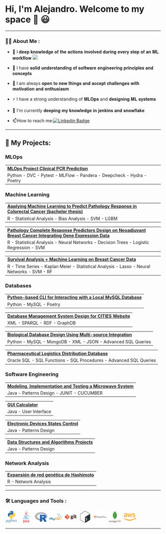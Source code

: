 # Hi, I'm Alejandro. Welcome to my space 👋 :smiley:

---

### :man_technologist: About Me :

- :muscle: I 𝐝𝐞𝐞𝐩 𝐤𝐧𝐨𝐰𝐥𝐞𝐝𝐠𝐞 𝐨𝐟 𝐭𝐡𝐞 𝐚𝐜𝐭𝐢𝐨𝐧𝐬 𝐢𝐧𝐯𝐨𝐥𝐯𝐞𝐝 𝐝𝐮𝐫𝐢𝐧𝐠 𝐞𝐯𝐞𝐫𝐲 𝐬𝐭𝐞𝐩 𝐨𝐟 𝐚𝐧 𝐌𝐋 𝐰𝐨𝐫𝐤𝐟𝐥𝐨𝐰 <img src="https://media.giphy.com/media/WUlplcMpOCEmTGBtBW/giphy.gif" width="30"> 

- :telescope: I have 𝐬𝐨𝐥𝐢𝐝 𝐮𝐧𝐝𝐞𝐫𝐬𝐭𝐚𝐧𝐝𝐢𝐧𝐠 𝐨𝐟 𝐬𝐨𝐟𝐭𝐰𝐚𝐫𝐞 𝐞𝐧𝐠𝐢𝐧𝐞𝐞𝐫𝐢𝐧𝐠 𝐩𝐫𝐢𝐧𝐜𝐢𝐩𝐥𝐞𝐬 𝐚𝐧𝐝 𝐜𝐨𝐧𝐜𝐞𝐩𝐭𝐬

- :seedling:  I am always 𝐨𝐩𝐞𝐧 𝐭𝐨 𝐧𝐞𝐰 𝐭𝐡𝐢𝐧𝐠𝐬 𝐚𝐧𝐝 𝐚𝐜𝐜𝐞𝐩𝐭 𝐜𝐡𝐚𝐥𝐥𝐞𝐧𝐠𝐞𝐬 𝐰𝐢𝐭𝐡 𝐦𝐨𝐭𝐢𝐯𝐚𝐭𝐢𝐨𝐧 𝐚𝐧𝐝 𝐞𝐧𝐭𝐡𝐮𝐬𝐢𝐚𝐬𝐦

- :zap: I have a strong understanding of 𝐌𝐋𝐎𝐩𝐬 and 𝐝𝐞𝐬𝐢𝐠𝐧𝐢𝐧𝐠 𝐌𝐋 𝐬𝐲𝐬𝐭𝐞𝐦𝐬

-  :bookmark_tabs: I'm currently 𝐝𝐞𝐞𝐩𝐢𝐧𝐠 𝐦𝐲 𝐤𝐧𝐨𝐰𝐥𝐞𝐝𝐠𝐞 𝐢𝐧 𝐣𝐞𝐧𝐤𝐢𝐧𝐬 𝐚𝐧𝐝 𝐬𝐧𝐨𝐰𝐟𝐥𝐚𝐤𝐞

- :mailbox:How to reach me:[![Linkedin Badge](https://img.shields.io/badge/-AlejandroDR-blue?style=flat&logo=Linkedin&logoColor=white)](https://www.linkedin.com/in/alejandrodominguezrecio/)

---

## :notebook_with_decorative_cover: My Projects:

<h3>MLOps</h3>

<table>
  <tr>
    <td><a href="https://github.com/GitHubAlejandroDR/cancer-clinical-test"><strong>MLOps Project Clinical PCR Prediction</strong></a></td>
  </tr>
  <tr>
    <td>Python - DVC - Pytest - MLFlow - Pandera - Deepcheck - Hydra - Poetry</td>
  </tr>
</table>

<h3>Machine Learning</h3>

<table>
  <tr>
    <td><a href="https://github.com/GitHubAlejandroDR/prognosis-prediction-TCGA"><strong>Applying Machine Learning to Predict Pathology Response in Colorectal Cancer (bachelor thesis)</strong></a></td>
  </tr>
  <tr>
    <td>R - Statistical Analysis - Bias Analysis - SVM - LGBM</td>
  </tr>
</table>

<table>
  <tr>
    <td><a href="https://github.com/GitHubAlejandroDR/data-mining-course_final-project-R"><strong>Pathology Complete Response Predictors Design on Neoadjuvant Breast Cancer Integrating Gene Expression Data</strong></a></td>
  </tr>
  <tr>
    <td>R - Statistical Analysis - Neural Networks - Decision Trees - Logistic Regression - SVM</td>
  </tr>
</table>

<table>
  <tr>
    <td><a href="https://github.com/GitHubAlejandroDR/survival-analysis-ML-course_project"><strong>Survival Analysis + Machine Learning on Breast Cancer Data</strong></a></td>
  </tr>
  <tr>
    <td>R - Time Series - Kaplan Meier - Statistical Analysis - Lasso - Neural Networks - SVM - RF</td>
  </tr>
</table>

<h3>Databases</h3>

<table>
  <tr>
    <td><a href="https://github.com/GitHubAlejandroDR/cli-mysql"><strong>Python-based CLI for Interacting with a Local MySQL Database</strong></a></td>
  </tr>
  <tr>
    <td>Python - MySQL - Poetry</td>
  </tr>
</table>

<table>
  <tr>
    <td><a href="https://github.com/GitHubAlejandroDR/open-data-standards-course_final-project-XML-SPARQL-RDF"><strong>Database Management System Design for CITIES Website</strong></a></td>
  </tr>
  <tr>
    <td>XML - SPARQL - RDF - GraphDB</td>
  </tr>
</table>

<table>
  <tr>
    <td><a href="https://github.com/GitHubAlejandroDR/biological-databases-course_project-mysqlp-mongodb"><strong>Biological Database Design Using Multi-source Integration</strong></a></td>
  </tr>
  <tr>
    <td>Python - MySQL - MongoDB - XML - JSON - Advanced SQL Queries</td>
  </tr>
</table>

<table>
  <tr>
    <td><a href="https://github.com/GitHubAlejandroDR/databases-course_final-project-oracle-python"><strong>Pharmaceutical Logistics Distribution Database</strong></a></td>
  </tr>
  <tr>
    <td>Oracle SQL - SQL Functions - SQL Procedures - Advanced SQL Queries</td>
  </tr>
</table>

<h3>Software Engineering</h3>

<table>
  <tr>
    <td><a href="https://github.com/GitHubAlejandroDR/Microondas_ADominguez"><strong>Modeling, Implementation and Testing a Microwave System</strong></a></td>
  </tr>
  <tr>
    <td>Java - Patterns Design - JUNIT - CUCUMBER </td>
  </tr>
</table>

<table>
  <tr>
    <td><a href="https://github.com/GitHubAlejandroDR/InterfazGr-ficaCalculadora"><strong>GUI Calculator</strong></a></td>
  </tr>
  <tr>
    <td>Java - User Interface</td>
  </tr>
</table>

<table>
  <tr>
    <td><a href="https://github.com/GitHubAlejandroDR/P2_PdD_ADominguez"><strong>Electronic Devices States Control</strong></a></td>
  </tr>
  <tr>
    <td>Java - Patterns Design</td>
  </tr>
</table>

<table>
  <tr>
    <td><a href="https://github.com/GitHubAlejandroDR/data-structures-and-algorithms-course_projects-Java"><strong>Data Structures and Algorithms Projects</strong></a></td>
  </tr>
  <tr>
    <td>Java - Patterns Design</td>
  </tr>
</table>

<h3>Network Analysis</h3>


<table>
  <tr>
    <td><a href="https://github.com/GitHubAlejandroDR/systems-biology-course_final-project-R-networks"><strong>Expansión de red genética de Hashimoto</strong></a></td>
  </tr>
  <tr>
    <td>R - Network Analysis</td>
  </tr>
</table>


---

### :hammer_and_wrench: Languages and Tools :

<div>
  
  <img src="https://github.com/devicons/devicon/blob/master/icons/python/python-original-wordmark.svg" title="Python" alt="Java" width="40" height="40"/>&nbsp;
  <img src="https://github.com/devicons/devicon/blob/master/icons/java/java-original-wordmark.svg" title="Java" alt="Java" width="40" height="40"/>&nbsp;
  <img src="https://github.com/devicons/devicon/blob/master/icons/r/r-original.svg" title="React" alt="R" width="40" height="40"/>&nbsp;
  <img src="https://github.com/devicons/devicon/blob/master/icons/mysql/mysql-original-wordmark.svg" title="MySQL" alt="MySQL" width="40" height="40"/>&nbsp;
  <img src="https://github.com/devicons/devicon/blob/master/icons/git/git-original-wordmark.svg" title="Git" alt="Git" width="40" height="40"/>&nbsp;
  <img src="https://github.com/devicons/devicon/blob/master/icons/bash/bash-original.svg" title="Bash" alt="Bash" width="40" height="40"/>&nbsp;
  <img src="https://github.com/devicons/devicon/blob/master/icons/tensorflow/tensorflow-original-wordmark.svg" title="TF" alt="TF" width="40" height="40"/>&nbsp;
  <img src="https://github.com/devicons/devicon/blob/master/icons/mongodb/mongodb-original-wordmark.svg" title="MongoDB" alt="MongoDB" width="40" height="40"/>&nbsp;
  <img src="https://github.com/devicons/devicon/blob/master/icons/amazonwebservices/amazonwebservices-plain-wordmark.svg" title="AWS" alt="AWS" width="40" height="40"/>&nbsp;
  
</div>

---



<!---
---

###  :books: Readings

- *Designing Machine Learning Systems* by Chip Huyan (currently reading)
- *Fundamentals of Data Engineering: Building Robust Data Systems for Modern Analytics and Insights* by Daniel Garfield
- 


  


---
--->


